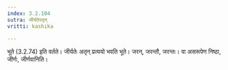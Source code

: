 ```yaml
---
index: 3.2.104
sutra: जीर्यतेरतृन्
vritti: kashika

---
```

भूते (3.2.74) इति वर्तते। जीर्यतेः अतृन् प्रत्ययो भवति भूते। जरन्, जरन्तौ, जरन्तः। वा असरूपेण निष्ठा, जीर्णः, जीर्णवानिति।